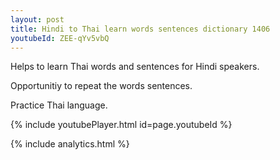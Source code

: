 ```yaml
---
layout: post
title: Hindi to Thai learn words sentences dictionary 1406 
youtubeId: ZEE-qYv5vbQ
---
```

 
 
Helps to learn Thai words and sentences for Hindi speakers.

Opportunitiy to repeat the words sentences. 

Practice Thai language. 
 
{% include youtubePlayer.html id=page.youtubeId %}
 
 
{% include analytics.html %}
